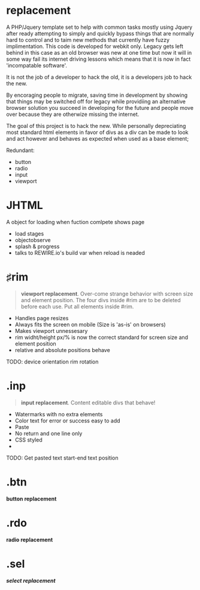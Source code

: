 replacement
===========

A PHP/Jquery template set to help with common tasks mostly using Jquery after ready attempting to simply and quickly bypass things that are normally hard to control and to taim new methods that currently have fuzzy implimentation. This code is developed for webkit only. Legacy gets left behind in this case as an old browser was new at one time but now it will in some way fail its internet driving lessons which means that it is now in fact 'incompatable software'. 

It is not the job of a developer to hack the old, it is a developers job to hack the new.

By encoraging people to migrate, saving time in development by showing that things may be switched off for legacy while providiing an alternative browser solution you succeed in developing for the future and people move over because they are otherwize missing the internet.

The goal of this project is to hack the new. While personally depreciating most standard html elements in favor of divs as a div can be made to look and act however and behaves as expected when used as a base element;

Redundant:
- button
- radio
- input
- viewport
 

JHTML
=====

A object for loading when fuction comlpete shows page
- load stages
- objectobserve
- splash & progress
- talks to REWIRE.io's build var when reload is neaded


♯rim
====

> **viewport replacement**. Over-come strange behavior with screen size and element position.
> The four divs inside #rim are to be deleted before each use. Put all elements inside #rim.

- Handles page resizes
- Always fits the screen on mobile (Size is 'as-is' on browsers)
- Makes viewport unnessesary
- rim widht/height px/% is now the correct standard for screen size and element position
- relative and absolute positions behave

TODO: device orientation rim rotation

.inp
====

> **input replacement**. Content editable divs that behave!

- Watermarks with no extra elements
- Color text for error or success easy to add
- Paste
- No return and one line only
- CSS styled
- 
TODO: Get pasted text start-end text position

.btn
====

**button replacement**

.rdo
====

**radio replacement**

.sel
====

***select replacement***
